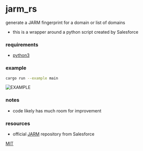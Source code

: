 # jarm_rs

generate a JARM fingerprint for a domain or list of domains
- this is a wrapper around a python script created by Salesforce

### requirements
- [python3](https://www.python.org/downloads/)

### example
```zsh
cargo run --example main
```

![EXAMPLE](https://user-images.githubusercontent.com/17755587/107860883-d2be4780-6df6-11eb-8dda-61b11a8bbe9c.png)

### notes
- code likely has much room for improvement

### resources
- official [JARM](https://github.com/salesforce/jarm) repository from Salesforce

[MIT](LICENSE)
